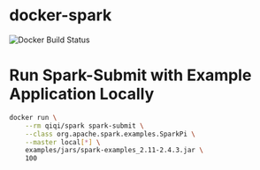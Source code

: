 # docker-spark
![Docker Build Status](https://img.shields.io/docker/cloud/build/qiqi/spark.svg)

# Run Spark-Submit with Example Application Locally 
```bash
docker run \
    --rm qiqi/spark spark-submit \
    --class org.apache.spark.examples.SparkPi \
    --master local[*] \
    examples/jars/spark-examples_2.11-2.4.3.jar \
    100
```